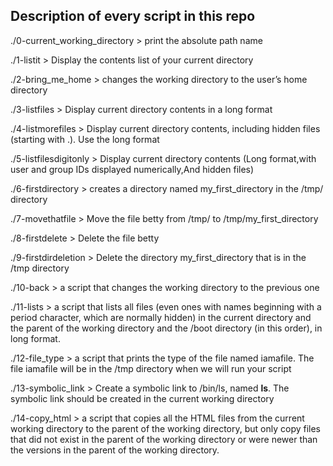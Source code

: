 ## Description of every script in this repo


./0-current_working_directory > print the absolute path name

./1-listit > Display the contents list of your current directory

./2-bring_me_home > changes the working directory to the user’s home directory

./3-listfiles > Display current directory contents in a long format

./4-listmorefiles > Display current directory contents, including hidden files (starting with .). Use the long format

./5-listfilesdigitonly > Display current directory contents (Long format,with user and group IDs displayed numerically,And hidden files)

./6-firstdirectory > creates a directory named my_first_directory in the /tmp/ directory

./7-movethatfile > Move the file betty from /tmp/ to /tmp/my_first_directory

./8-firstdelete > Delete the file betty

./9-firstdirdeletion > Delete the directory my_first_directory that is in the /tmp directory

./10-back >  a script that changes the working directory to the previous one

./11-lists >  a script that lists all files (even ones with names beginning with a period character, which are normally hidden) in the current directory and the parent of the working directory and the /boot directory (in this order), in long format.

./12-file_type > a script that prints the type of the file named iamafile. The file iamafile will be in the /tmp directory when we will run your script

./13-symbolic_link > Create a symbolic link to /bin/ls, named __ls__. The symbolic link should be created in the current working directory

./14-copy_html > a script that copies all the HTML files from the current working directory to the parent of the working directory, but only copy files that did not exist in the parent of the working directory or were newer than the versions in the parent of the working directory.
